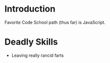 # Introduction

Favorite Code School path (thus far) is JavaScript.

# Deadly Skills

* Leaving really rancid farts
